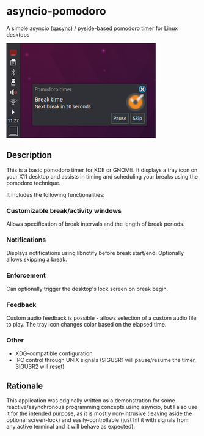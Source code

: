 # asyncio-pomodoro

A simple asyncio ([qasync](https://github.com/CabbageDevelopment/qasync)) / pyside-based pomodoro timer for Linux desktops

![Screenshot](github-assets/screenshot.png)

## Description

This is a basic pomodoro timer for KDE or GNOME. It displays a tray icon on your X11 desktop and assists in timing and scheduling your breaks using the pomodoro technique.

It includes the following functionalities:

### Customizable break/activity windows

Allows specification of break intervals and the length of break periods.

### Notifications

Displays notifications using libnotify before break start/end. Optionally allows skipping a break.

### Enforcement

Can optionally trigger the desktop's lock screen on break begin.

### Feedback

Custom audio feedback is possible - allows selection of a custom audio file to play. The tray icon changes color based on the elapsed time.

### Other

* XDG-compatible configuration
* IPC control through UNIX signals (SIGUSR1 will pause/resume the timer, SIGUSR2 will reset)

## Rationale

This application was originally written as a demonstration for some reactive/asynchronous programming concepts using asyncio, but I also use it for the intended purpose, as it is mostly non-intrusive (leaving aside the optional screen-lock) and easily-controllable (just hit it with signals from any active terminal and it will behave as expected).

